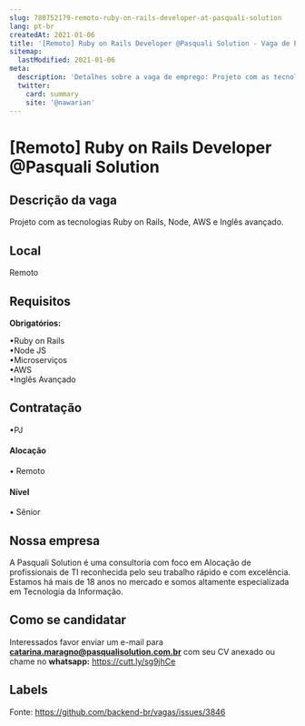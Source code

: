 ```yaml
---
slug: 780752179-remoto-ruby-on-rails-developer-at-pasquali-solution
lang: pt-br
createdAt: 2021-01-06
title: '[Remoto] Ruby on Rails Developer @Pasquali Solution - Vaga de Emprego'
sitemap:
  lastModified: 2021-01-06
meta:
  description: 'Detalhes sobre a vaga de emprego: Projeto com as tecnologias Ruby on Rails, Node, AWS e Inglês avançado.'
  twitter:
    card: summary
    site: '@nawarian'
---
```


# [Remoto] Ruby on Rails Developer @Pasquali Solution

<!--
==================================================
Caso a vaga for remoto durante a pandemia informar no texto "Remoto durante o covid"
==================================================
-->
<!-- 
==================================================
POR FAVOR, SÓ POSTE SE A VAGA FOR PARA BACK-END!

Não faça distinção de gênero no título da vaga.

Use: "Back-End Developer" ao invés de 
"Desenvolvedor Back-End" \o/

Exemplo: `[São Paulo] Back-End Developer @ NOME DA EMPRESA`
==================================================
-->
<!--
==================================================
Caso a vaga for remoto durante a pandemia deixar a linha abaixo
==================================================
-->
## Descrição da vaga

Projeto com as tecnologias Ruby on Rails, Node, AWS e Inglês avançado.

## Local
Remoto

## Requisitos

**Obrigatórios:**

•Ruby on Rails   
•Node JS   
•Microserviços   
•AWS   
•Inglês Avançado

## Contratação
•PJ 

#### Alocação
• Remoto

#### Nível
• Sênior

## Nossa empresa

A Pasquali Solution é     uma consultoria com foco em Alocação de profissionais de TI reconhecida     pelo seu trabalho rápido e com excelência.     Estamos há mais de 18     anos no mercado e somos altamente especializada em Tecnologia da     Informação. 

## Como se candidatar

Interessados favor enviar um e-mail para **catarina.maragno@pasqualisolution.com.br** com seu CV anexado ou chame no **whatsapp:** https://cutt.ly/sg9jhCe 

## Labels
<!-- retire os labels que não fazem sentido à vaga -->







Fonte: https://github.com/backend-br/vagas/issues/3846